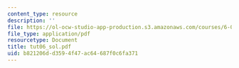 ```yaml
---
content_type: resource
description: ''
file: https://ol-ocw-studio-app-production.s3.amazonaws.com/courses/6-041-probabilistic-systems-analysis-and-applied-probability-spring-2006/b821206dd3594f47ac64687f0c6fa371_tut06_sol.pdf
file_type: application/pdf
resourcetype: Document
title: tut06_sol.pdf
uid: b821206d-d359-4f47-ac64-687f0c6fa371
---
```

